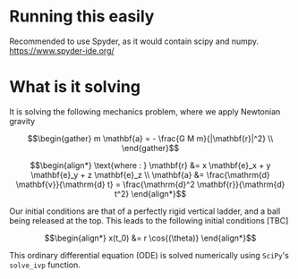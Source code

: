 # Running this easily
Recommended to use Spyder, as it would contain scipy and numpy. https://www.spyder-ide.org/

# What is it solving
It is solving the following mechanics problem, where we apply Newtonian gravity
```math
\begin{gather}
m \mathbf{a} = - \frac{G M m}{|\mathbf{r}|^2}
\\
\end{gather}
```
```math
\begin{align*}
\text{where : } \mathbf{r} &= x \mathbf{e}_x +  y \mathbf{e}_y + z \mathbf{e}_z
\\
\mathbf{a} &= \frac{\mathrm{d} \mathbf{v}}{\mathrm{d} t} = \frac{\mathrm{d}^2 \mathbf{r}}{\mathrm{d} t^2}
\end{align*}
```
Our initial conditions are that of a perfectly rigid vertical ladder, and a ball being released at the top. This leads to the following initial conditions
[TBC]
```math
\begin{align*}
x(t_0) &= r \cos{(\theta)}
\end{align*}
```
This ordinary differential equation (ODE) is solved numerically using `SciPy`'s `solve_ivp` function.

